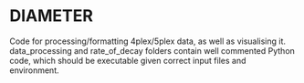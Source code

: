# DIAMETER
Code for processing/formatting 4plex/5plex data, as well as visualising it. data_processing and rate_of_decay folders contain well
commented Python code, which should be executable given correct input files and environment. 

